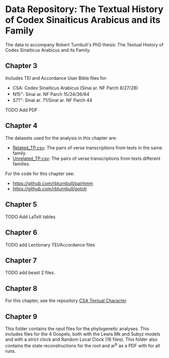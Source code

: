 # Data Repository: The Textual History of Codex Sinaiticus Arabicus and its Family
The data to accompany Robert Turnbull's PhD thesis: The Textual History of Codex Sinaiticus Arabicus and its Family.

## Chapter 3
Includes TEI and Accordance User Bible files for:
* CSA: Codex Sinaiticus Arabicus (Sinai ar. NF Parch 8/27/28)
* N15<sup>+</sup>: Sinai ar. NF Parch 15/24/36/64
* S71<sup>+</sup>: Sinai ar. 71/Sinai ar. NF Parch 44

TODO Add PDF

## Chapter 4
The datasets used for the analysis in this chapter are:
* [Related_TP.csv](Chapter4/Related_TP.csv): The pairs of verse transcriptions from texts in the same family.
* [Unrelated_TP.csv](Chapter4/Unrelated_TP.csv): The pairs of verse transcriptions from texts different families.

For the code for this chapter see:
* https://github.com/rbturnbull/pairhmm
* https://github.com/rbturnbull/gotoh

## Chapter 5
TODO Add LaTeX tables

## Chapter 6
TODO add Lectionary TEI/Accordance files

## Chapter 7
TODO add beast 2 files.

## Chapter 8
For this chapter, see the repository [CSA Textual Character](https://github.com/rbturnbull/csa-textual-character)

## Chapter 9
This folder contains the nput files for the phylogenetic analyses. This includes files for the 4 Gospels, both with the Lewis Mk and Subyz models and with a strict clock and Random Local Clock (16 files). This folder also contains the state reconstructions for the root and ar<sup>b</sup> as a PDF with for all runs.